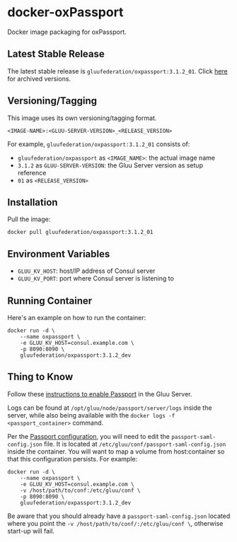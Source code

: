 # docker-oxPassport

Docker image packaging for oxPassport.

## Latest Stable Release

The latest stable release is `gluufederation/oxpassport:3.1.2_01`. Click [here](./CHANGES.md) for archived versions.

## Versioning/Tagging

This image uses its own versioning/tagging format.

    <IMAGE-NAME>:<GLUU-SERVER-VERSION>_<RELEASE_VERSION>

For example, `gluufederation/oxpassport:3.1.2_01` consists of:

- `gluufederation/oxpassport` as `<IMAGE_NAME>`: the actual image name
- `3.1.2` as `GLUU-SERVER-VERSION`: the Gluu Server version as setup reference
- `01` as `<RELEASE_VERSION>`

## Installation

Pull the image:

    docker pull gluufederation/oxpassport:3.1.2_01

## Environment Variables

- `GLUU_KV_HOST`: host/IP address of Consul server
- `GLUU_KV_PORT`: port where Consul server is listening to

## Running Container

Here's an example on how to run the container:
```
docker run -d \
    --name oxpassport \
    -e GLUU_KV_HOST=consul.example.com \
    -p 8090:8090 \
    gluufederation/oxpassport:3.1.2_dev
```

## Thing to Know

Follow these [instructions to enable Passport](https://gluu.org/docs/ce/3.1.2/authn-guide/inbound-saml-passport/#enable-passport) in the Gluu Server.

Logs can be found at `/opt/gluu/node/passport/server/logs` inside the server, while also being available with the `docker logs -f <passport_container>` command.

Per the [Passport configuration](https://gluu.org/docs/ce/3.1.2/authn-guide/inbound-saml-passport/#configure-trust), you will need to edit the `passport-saml-config.json` file. It is located at `/etc/gluu/conf/passport-saml-config.json` inside the container. You will want to map a volume from host:container so that this configuration persists. For example:

```
docker run -d \
    --name oxpassport \
    -e GLUU_KV_HOST=consul.example.com \
    -v /host/path/to/conf:/etc/gluu/conf \
    -p 8090:8090 \
    gluufederation/oxpassport:3.1.2_dev
```

Be aware that you should already have a `passport-saml-config.json` located where you point the `-v /host/path/to/conf/:/etc/gluu/conf \`, otherwise start-up will fail.
